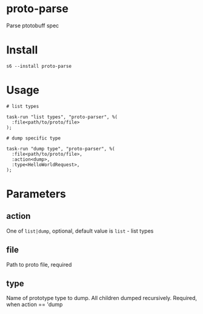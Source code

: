 # proto-parse

Parse ptotobuff spec

# Install

    s6 --install proto-parse

# Usage

```
# list types

task-run "list types", "proto-parser", %(
  :file<path/to/proto/file>
);

# dump specific type

task-run "dump type", "proto-parser", %(
  :file<path/to/proto/file>,
  :action<dump>,
  :type<HelloWorldRequest>,
);

```

# Parameters

## action

One of `list|dump`, optional, default value is `list` - list types

## file

Path to proto file, required

## type

Name of prototype type to dump. All children dumped recursively. Required, when
action == 'dump
